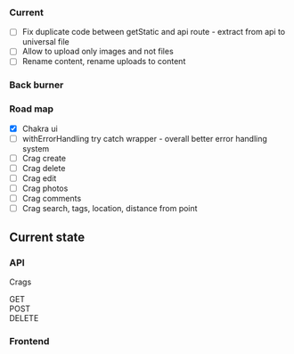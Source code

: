 ### Current

- [ ] Fix duplicate code between getStatic and api route - extract from api to universal file
- [ ] Allow to upload only images and not files
- [ ] Rename content, rename uploads to content

### Back burner

### Road map

- [x] Chakra ui
- [ ] withErrorHandling try catch wrapper - overall better error handling system
- [ ] Crag create
- [ ] Crag delete
- [ ] Crag edit
- [ ] Crag photos
- [ ] Crag comments
- [ ] Crag search, tags, location, distance from point

## Current state

### API

Crags

GET\
POST\
DELETE

### Frontend
